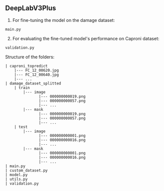 ## DeepLabV3Plus

1. For fine-tuning the model on the damage dataset:
```
main.py
```
2. For evaluating the fine-tuned model's performance on Caproni dataset:
```
validation.py
```

Structure of the folders:

```
| caproni_topredict
    |--- FC_12_00620.jpg
    |--- FC_12_00640.jpg
    |--- ...
| damage_dataset_splitted
    | train
        |--- image
               |--- 000000000019.png
               |--- 000000000057.png
               |--- ...
        |--- mask
               |--- 000000000019.png
               |--- 000000000057.png
               |--- ...
    | test
        |--- image
               |--- 000000000001.png
               |--- 000000000016.png
               |--- ...
        |--- mask
               |--- 000000000001.png
               |--- 000000000016.png
               |--- ...
| main.py
| custom_dataset.py
| model.py
| utils.py
| validation.py
```
